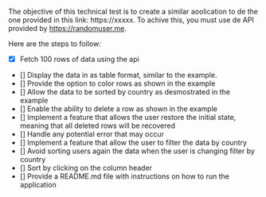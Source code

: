 The objective of this technical test is to create a similar aoolication to de the one provided in this link:
https://xxxxx. To achive this, you must use de API provided by https://randomuser.me.

Here are the steps to follow:

- [X] Fetch 100 rows of data using the api
- [] Display the data in as table format, similar to the example.
- [] Provide the option to color rows as shown in the example
- [] Allow the data to be sorted by country as desmostrated in the example
- [] Enable the ability to delete a row as shown in the example
- [] Implement a feature that allows the user restore the initial state, meaning that all deleted rows will be recovered
- [] Handle any potential error that may occur
- [] Implement a feature that allow the user to filter the data by country
- [] Avoid sorting users again the data when the user is changing filter by country
- [] Sort by clicking on the column header
- [] Provide a README.md file with instructions on how to run the application